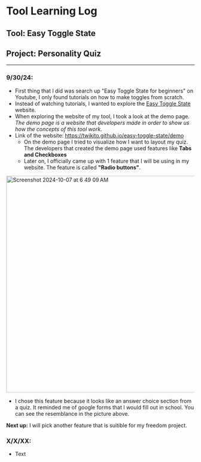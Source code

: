 # Tool Learning Log

## Tool: **Easy Toggle State**

## Project: **Personality Quiz**

---

### 9/30/24:
* First thing that I did was search up "Easy Toggle State for beginners" on Youtube, I only found tutorials on how to make toggles from scratch.
 * Instead of watching tutorials, I wanted to explore the <a href = "https://twikito.github.io/easy-toggle-state/" > Easy Toggle State </a> website.
* When exploring the website of my tool, I took a look at the demo page. _The demo page is a website that developers made in order to show us how the concepts of this tool work._
* Link of the website: https://twikito.github.io/easy-toggle-state/demo 
  * On the demo page I tried to visualize how I want to layout my quiz. The developers that created the demo page used features like **Tabs and Checkboxes**  
  * Later on, I officially came up with 1 feature that I will be using in my website. The feature is called **"Radio buttons"**. 
<img width="577" alt="Screenshot 2024-10-07 at 6 49 09 AM" src="https://github.com/user-attachments/assets/e721d6d5-acbe-4d72-bfa8-2551d9342264">

* I chose this feature because it looks like an answer choice section from a quiz. It reminded me of google forms that I would fill out in school. You can see the resemblance in the picture above. 

**Next up:** I will pick another feature that is suitible for my freedom project. 



### X/X/XX:
* Text


<!-- 
* Links you used today (websites, videos, etc)
* Things you tried, progress you made, etc
* Challenges, a-ha moments, etc
* Questions you still have
* What you're going to try next
-->
